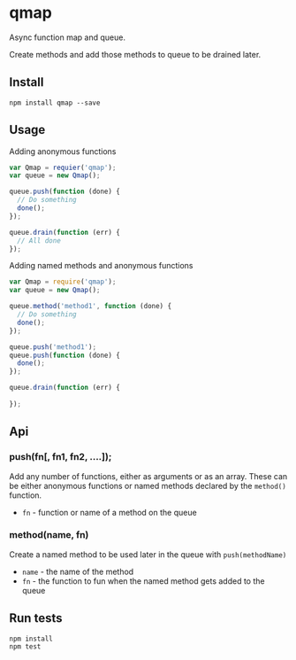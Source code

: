 # qmap

Async function map and queue.

Create methods and add those methods to queue to be drained later.

## Install

```
npm install qmap --save
```

## Usage

Adding anonymous functions

```js
var Qmap = requier('qmap');
var queue = new Qmap();

queue.push(function (done) {
  // Do something
  done();
});

queue.drain(function (err) {
  // All done
});
```

Adding named methods and anonymous functions

```js
var Qmap = require('qmap');
var queue = new Qmap();

queue.method('method1', function (done) {
  // Do something
  done();
});

queue.push('method1');
queue.push(function (done) {
  done();
});

queue.drain(function (err) {
  
});
```

## Api

### push(fn[, fn1, fn2, ....]);

Add any number of functions, either as arguments or as an array. These can be either anonymous functions or named methods declared by the `method()` function.

* `fn` - function or name of a method on the queue

### method(name, fn)

Create a named method to be used later in the queue with `push(methodName)`

* `name` - the name of the method
* `fn` - the function to fun when the named method gets added to the queue

## Run tests

```
npm install
npm test
```